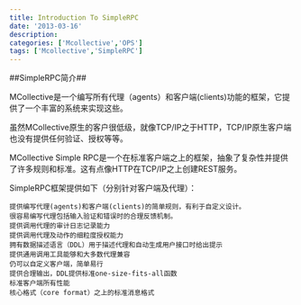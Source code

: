 ```yaml
---
title: Introduction To SimpleRPC
date: '2013-03-16'
description:
categories: ['Mcollective','OPS']
tags: ['Mcollective','SimpleRPC']
---
```

##SimpleRPC简介##

MCollective是一个编写所有代理（agents）和客户端(clients)功能的框架，它提供了一个丰富的系统来实现这些。

虽然MCollective原生的客户很低级，就像TCP/IP之于HTTP，TCP/IP原生客户端也没有提供任何验证、授权等等。

MCollective Simple RPC是一个在标准客户端之上的框架，抽象了复杂性并提供了许多规则和标准。这有点像HTTP在TCP/IP之上创建REST服务。

SimpleRPC框架提供如下（分别针对客户端及代理）：

    提供编写代理(agents)和客户端(clients)的简单规则，有利于自定义设计。
    很容易编写代理包括输入验证和错误时的合理反馈机制。
    提供调用代理的审计日志记录能力
    提供调用代理及动作的细粒度授权能力
    拥有数据描述语言（DDL）用于描述代理和自动生成用户接口时给出提示
    提供通用调用工具能够和大多数代理兼容
    仍可以自定义客户端，简单易行
    提供合理输出，DDL提供标准one-size-fits-all函数
    标准客户端所有性能
    核心格式（core format）之上的标准消息格式

